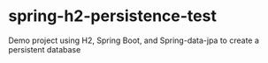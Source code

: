 # spring-h2-persistence-test
Demo project using H2, Spring Boot, and Spring-data-jpa to create a persistent database
